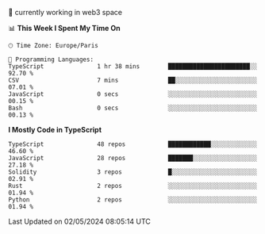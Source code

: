 🔭 currently working in web3 space

<!--START_SECTION:waka-->
📊 **This Week I Spent My Time On** 

```text
🕑︎ Time Zone: Europe/Paris

💬 Programming Languages: 
TypeScript               1 hr 38 mins        ███████████████████████░░   92.70 % 
CSV                      7 mins              ██░░░░░░░░░░░░░░░░░░░░░░░   07.01 % 
JavaScript               0 secs              ░░░░░░░░░░░░░░░░░░░░░░░░░   00.15 % 
Bash                     0 secs              ░░░░░░░░░░░░░░░░░░░░░░░░░   00.13 % 
```

**I Mostly Code in TypeScript** 

```text
TypeScript               48 repos            ████████████░░░░░░░░░░░░░   46.60 % 
JavaScript               28 repos            ███████░░░░░░░░░░░░░░░░░░   27.18 % 
Solidity                 3 repos             █░░░░░░░░░░░░░░░░░░░░░░░░   02.91 % 
Rust                     2 repos             ░░░░░░░░░░░░░░░░░░░░░░░░░   01.94 % 
Python                   2 repos             ░░░░░░░░░░░░░░░░░░░░░░░░░   01.94 % 
```




 Last Updated on 02/05/2024 08:05:14 UTC
<!--END_SECTION:waka-->
